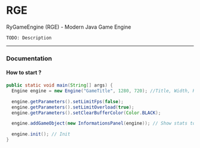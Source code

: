 # RGE
RyGameEngine (RGE) - Modern Java Game Engine


`TODO: Description`

-----------

### Documentation

#### How to start ?
```Java
public static void main(String[] args) {
  Engine engine = new Engine("GameTitle", 1280, 720); //Title, Width, Height

  engine.getParameters().setLimitFps(false);
  engine.getParameters().setLimitOverload(true);
  engine.getParameters().setClearBufferColor(Color.BLACK);

  engine.addGameObject(new InformationsPanel(engine)); // Show stats to the screen

  engine.init(); // Init
}

```

